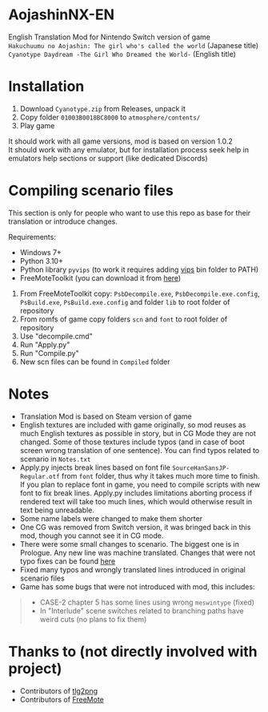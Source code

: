 # AojashinNX-EN
English Translation Mod for Nintendo Switch version of game<br>`Hakuchuumu no Aojashin: The girl who's called the world` (Japanese title)<br>`Cyanotype Daydream -The Girl Who Dreamed the World-` (English title)

# Installation
1. Download `Cyanotype.zip` from Releases, unpack it
2. Copy folder `01003B0018BC8000` to `atmosphere/contents/`
3. Play game

It should work with all game versions, mod is based on version 1.0.2<br>
It should work with any emulator, but for installation process seek help in emulators help sections or support (like dedicated Discords)

# Compiling scenario files
This section is only for people who want to use this repo as base for their translation or introduce changes.

Requirements:
- Windows 7+
- Python 3.10+
- Python library `pyvips` (to work it requires adding [vips](https://github.com/libvips/libvips/releases) bin folder to PATH)
- FreeMoteToolkit (you can download it from [here](https://github.com/UlyssesWu/FreeMote/releases/tag/v3.4.0))

1. From FreeMoteToolkit copy: `PsbDecompile.exe`, `PsbDecompile.exe.config`, `PsBuild.exe`, `PsBuild.exe.config` and folder `lib` to root folder of repository
2. From romfs of game copy folders `scn` and `font` to root folder of repository
3. Use "decompile.cmd"
4. Run "Apply.py"
5. Run "Compile.py"
6. New scn files can be found in `Compiled` folder

# Notes
- Translation Mod is based on Steam version of game
- English textures are included with game originally, so mod reuses as much English textures as possible in story, but in CG Mode they are not changed. Some of those textures include typos (and in case of boot screen wrong translation of one sentence). You can find typos related to scenario in `Notes.txt`
- Apply.py injects break lines based on font file `SourceHanSansJP-Regular.otf` from `font` folder, thus why it takes much more time to finish. If you plan to replace font in game, you need to compile scripts with new font to fix break lines. Apply.py includes limitations aborting process if rendered text will take too much lines, which would otherwise result in text being unreadable.
- Some name labels were changed to make them shorter
- One CG was removed from Switch version, it was bringed back in this mod, though you cannot see it in CG mode. 
- There were some small changes to scenario. The biggest one is in Prologue. Any new line was machine translated. Changes that were not typo fixes can be found [here](https://docs.google.com/spreadsheets/d/1e-P8xpzcSfnCgOXtp0_RX9rhB42Zchpd07Ou0jmHfq4/edit?usp=sharing)
- Fixed many typos and wrongly translated lines introduced in original scenario files
- Game has some bugs that were not introduced with mod, this includes:
> - CASE-2 chapter 5 has some lines using wrong `meswintype` (fixed)
> - In "Interlude" scene switches related to branching paths have weird cuts (no plans to fix them)

# Thanks to (not directly involved with project)
- Contributors of [tlg2png](https://github.com/vn-tools/tlg2png)
- Contributors of [FreeMote](https://github.com/UlyssesWu/FreeMote)
